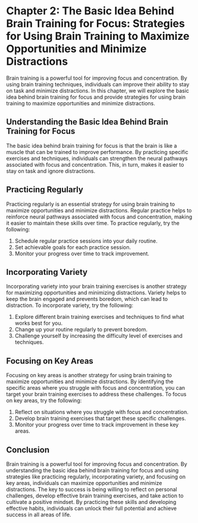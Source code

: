 Chapter 2: The Basic Idea Behind Brain Training for Focus: Strategies for Using Brain Training to Maximize Opportunities and Minimize Distractions
==================================================================================================================================================

Brain training is a powerful tool for improving focus and concentration. By using brain training techniques, individuals can improve their ability to stay on task and minimize distractions. In this chapter, we will explore the basic idea behind brain training for focus and provide strategies for using brain training to maximize opportunities and minimize distractions.

Understanding the Basic Idea Behind Brain Training for Focus
------------------------------------------------------------

The basic idea behind brain training for focus is that the brain is like a muscle that can be trained to improve performance. By practicing specific exercises and techniques, individuals can strengthen the neural pathways associated with focus and concentration. This, in turn, makes it easier to stay on task and ignore distractions.

Practicing Regularly
--------------------

Practicing regularly is an essential strategy for using brain training to maximize opportunities and minimize distractions. Regular practice helps to reinforce neural pathways associated with focus and concentration, making it easier to maintain these skills over time. To practice regularly, try the following:

1. Schedule regular practice sessions into your daily routine.
2. Set achievable goals for each practice session.
3. Monitor your progress over time to track improvement.

Incorporating Variety
---------------------

Incorporating variety into your brain training exercises is another strategy for maximizing opportunities and minimizing distractions. Variety helps to keep the brain engaged and prevents boredom, which can lead to distraction. To incorporate variety, try the following:

1. Explore different brain training exercises and techniques to find what works best for you.
2. Change up your routine regularly to prevent boredom.
3. Challenge yourself by increasing the difficulty level of exercises and techniques.

Focusing on Key Areas
---------------------

Focusing on key areas is another strategy for using brain training to maximize opportunities and minimize distractions. By identifying the specific areas where you struggle with focus and concentration, you can target your brain training exercises to address these challenges. To focus on key areas, try the following:

1. Reflect on situations where you struggle with focus and concentration.
2. Develop brain training exercises that target these specific challenges.
3. Monitor your progress over time to track improvement in these key areas.

Conclusion
----------

Brain training is a powerful tool for improving focus and concentration. By understanding the basic idea behind brain training for focus and using strategies like practicing regularly, incorporating variety, and focusing on key areas, individuals can maximize opportunities and minimize distractions. The key to success is being willing to reflect on personal challenges, develop effective brain training exercises, and take action to cultivate a positive mindset. By practicing these skills and developing effective habits, individuals can unlock their full potential and achieve success in all areas of life.
